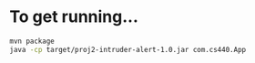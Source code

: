 # To get running...
```bash
mvn package
java -cp target/proj2-intruder-alert-1.0.jar com.cs440.App
```
